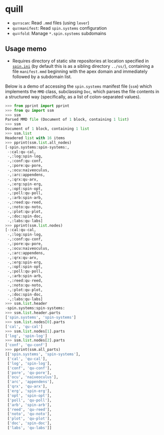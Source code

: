 # quill

- `qu`⠶`scan`: Read `.mmd` files (using `lever`)
- `qu`⠶`manifest`: Read `spin.systems` configuration
- `qu`⠶`fold`: Manage `*.spin.systems` subdomains

## Usage memo

- Requires directory of static site repositories at
  location specified in [`spin.ini`](spin.ini) (by default
  this is as a sibling directory `../ss/`), containing
  a file `manifest.mmd` beginning with the apex domain and
  immediately followed by a subdomain list.

Below is a demo of accessing the `spin.systems` manifest file
(`ssm`) which implements the `MMD` class, subclassing `Doc`,
which parses the file contents in a structured way (specifically,
as a list of colon-separated values).

```py
>>> from pprint import pprint
>>> from qu import ssm
>>> ssm
Parsed MMD file (Document of 1 block, containing 1 list)
>>> ssm
Document of 1 block, containing 1 list
>>> ssm.list
Headered list with 16 items
>>> pprint(ssm.list.all_nodes)
[-spin.systems:spin-systems:,
 -:cal:qu-cal,
 -,:log:spin-log,
 -,:conf:qu-conf,
 -,:pore:qu-pore,
 -,:ocu:naiveoculus,
 -,:arc:appendens,
 -,:qrx:qu-arx,
 -,:erg:spin-erg,
 -,:opt:spin-opt,
 -,:poll:qu-poll,
 -,:arb:spin-arb,
 -,:reed:qu-reed,
 -,:noto:qu-noto,
 -,:plot:qu-plot,
 -,:doc:spin-doc,
 -,:labs:qu-labs]
>>> pprint(ssm.list.nodes)
[-:cal:qu-cal,
 -,:log:spin-log,
 -,:conf:qu-conf,
 -,:pore:qu-pore,
 -,:ocu:naiveoculus,
 -,:arc:appendens,
 -,:qrx:qu-arx,
 -,:erg:spin-erg,
 -,:opt:spin-opt,
 -,:poll:qu-poll,
 -,:arb:spin-arb,
 -,:reed:qu-reed,
 -,:noto:qu-noto,
 -,:plot:qu-plot,
 -,:doc:spin-doc,
 -,:labs:qu-labs]
>>> ssm.list.header
-spin.systems:spin-systems:
>>> ssm.list.header.parts
['spin.systems', 'spin-systems']
>>> ssm.list.nodes[0].parts
['cal', 'qu-cal']
>>> ssm.list.nodes[1].parts
['log', 'spin-log']
>>> ssm.list.nodes[2].parts
['conf', 'qu-conf']
>>> pprint(ssm.all_parts)
[['spin.systems', 'spin-systems'],
 ['cal', 'qu-cal'],
 ['log', 'spin-log'],
 ['conf', 'qu-conf'],
 ['pore', 'qu-pore'],
 ['ocu', 'naiveoculus'],
 ['arc', 'appendens'],
 ['qrx', 'qu-arx'],
 ['erg', 'spin-erg'],
 ['opt', 'spin-opt'],
 ['poll', 'qu-poll'],
 ['arb', 'spin-arb'],
 ['reed', 'qu-reed'],
 ['noto', 'qu-noto'],
 ['plot', 'qu-plot'],
 ['doc', 'spin-doc'],
 ['labs', 'qu-labs']]
```
